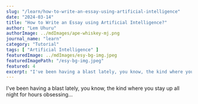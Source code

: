 ```yaml
---
slug: "/learn/how-to-write-an-essay-using-artificial-intelligence"
date: "2024-03-14"
title: "How to Write an Essay using Artificial Intelligence?"
author: "Lem Uhuru"
authorImage: ../mdImages/ape-whiskey-mj.png
journal_name: "learn"
category: "Tutorial"
tags: [ "Artificial Intelligence" ]
featuredImage: ../mdImages/esy-bg-img.jpeg
featuredImagePath: "/esy-bg-img.jpeg"
featured: 4
excerpt: "I've been having a blast lately, you know, the kind where you stay up all night for hours obsessing over a brand new toy and it's all due to MidJourney..."
---
```


I've been having a blast lately, you know, the kind where you stay up all night for hours obsessing...
